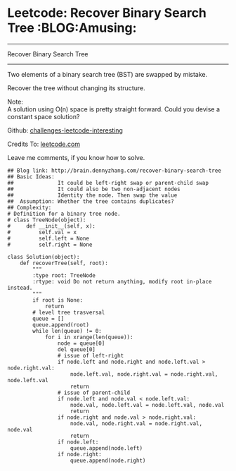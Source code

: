 # Leetcode: Recover Binary Search Tree     :BLOG:Amusing:


---

Recover Binary Search Tree  

---

Two elements of a binary search tree (BST) are swapped by mistake.  

Recover the tree without changing its structure.  

Note:  
A solution using O(n) space is pretty straight forward. Could you devise a constant space solution?  

Github: [challenges-leetcode-interesting](https://github.com/DennyZhang/challenges-leetcode-interesting/tree/master/recover-binary-search-tree)  

Credits To: [leetcode.com](https://leetcode.com/problems/recover-binary-search-tree/description/)  

Leave me comments, if you know how to solve.  

    ## Blog link: http://brain.dennyzhang.com/recover-binary-search-tree
    ## Basic Ideas:
    ##              It could be left-right swap or parent-child swap
    ##              It could also be two non-adjacent nodes
    ##              Identity the node. Then swap the value
    ##  Assumption: Whether the tree contains duplicates?
    ## Complexity:
    # Definition for a binary tree node.
    # class TreeNode(object):
    #     def __init__(self, x):
    #         self.val = x
    #         self.left = None
    #         self.right = None
    
    class Solution(object):
        def recoverTree(self, root):
            """
            :type root: TreeNode
            :rtype: void Do not return anything, modify root in-place instead.
            """
            if root is None:
                return
            # level tree trasversal
            queue = []
            queue.append(root)
            while len(queue) != 0:
                for i in xrange(len(queue)):
                    node = queue[0]
                    del queue[0]
                    # issue of left-right
                    if node.left and node.right and node.left.val > node.right.val:
                        node.left.val, node.right.val = node.right.val, node.left.val
                        return
                    # issue of parent-child
                    if node.left and node.val < node.left.val:
                        node.val, node.left.val = node.left.val, node.val
                        return
                    if node.right and node.val > node.right.val:
                        node.val, node.right.val = node.right.val, node.val
                        return
                    if node.left:
                        queue.append(node.left)
                    if node.right:
                        queue.append(node.right)